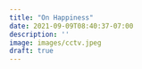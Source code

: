```yaml
---
title: "On Happiness"
date: 2021-09-09T08:40:37-07:00
description: ''
image: images/cctv.jpeg
draft: true
---
```


